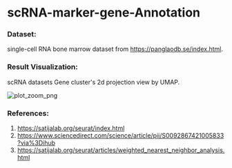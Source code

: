 # scRNA-marker-gene-Annotation

### Dataset: 
single-cell RNA bone marrow dataset from https://panglaodb.se/index.html.

### Result Visualization:

scRNA datasets Gene cluster's 2d projection view by UMAP.

![plot_zoom_png](https://user-images.githubusercontent.com/65890522/125281558-a57ab480-e316-11eb-8960-0cd4f23c8807.png)


### References:

1. https://satijalab.org/seurat/index.html
2. https://www.sciencedirect.com/science/article/pii/S0092867421005833?via%3Dihub
3. https://satijalab.org/seurat/articles/weighted_nearest_neighbor_analysis.html
